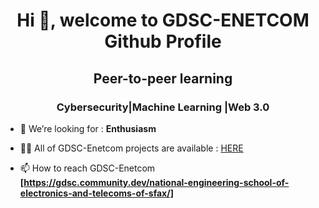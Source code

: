 
<h1 align="center">Hi 👋, welcome to GDSC-ENETCOM Github Profile</h1>
<h2 align="center">Peer-to-peer learning</h2>
<h3 align="center">Cybersecurity|Machine Learning |Web 3.0 </h3>

- 🤝 We’re looking for : **Enthusiasm**

- 👨‍💻 All of GDSC-Enetcom projects are available : [HERE](HERE)

- 📫 How to reach GDSC-Enetcom **[https://gdsc.community.dev/national-engineering-school-of-electronics-and-telecoms-of-sfax/]**
